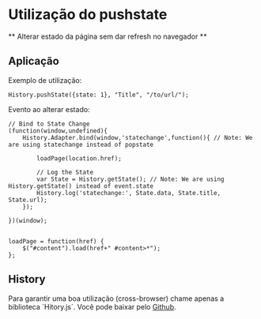 

# Utilização do pushstate

** Alterar estado da página sem dar refresh no navegador **



## Aplicação

Exemplo de utilização:

    History.pushState({state: 1}, "Title", "/to/url/");


Evento ao alterar estado:

    // Bind to State Change
    (function(window,undefined){
        History.Adapter.bind(window,'statechange',function(){ // Note: We are using statechange instead of popstate

            loadPage(location.href);

            // Log the State
            var State = History.getState(); // Note: We are using History.getState() instead of event.state
            History.log('statechange:', State.data, State.title, State.url);
        });

    })(window);


    loadPage = function(href) {
        $("#content").load(href+" #content>*");
    };



## History

Para garantir uma boa utilização (cross-browser) chame apenas a biblioteca ´Hitory.js´. Você pode baixar pelo [Github](https://github.com/browserstate/history.js/).

    


